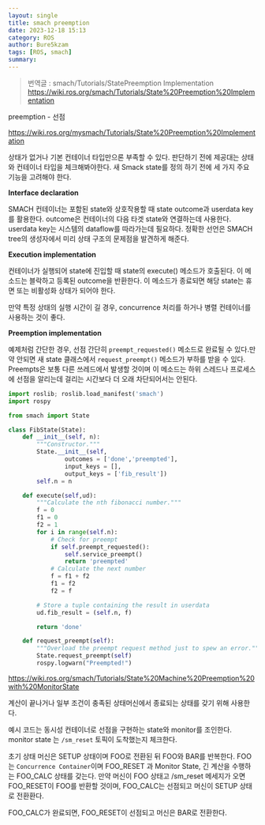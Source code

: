 ```yaml
---
layout: single
title: smach preemption
date: 2023-12-18 15:13
category: ROS
author: Bure5kzam
tags: [ROS, smach]
summary: 
---
```


> 번역글 : smach/Tutorials/StatePreemption Implementation
> https://wiki.ros.org/smach/Tutorials/State%20Preemption%20Implementation

preemption - 선점

https://wiki.ros.org/mysmach/Tutorials/State%20Preemption%20Implementation

상태가 없거나 기본 컨테이너 타입만으론 부족할 수 있다. 판단하기 전에 제공대는 상태와 컨테이너 타입을 체크해봐야한다. 새 Smack state를 정의 하기 전에 세 가지 주요 기능을 고려해야 한다.

**Interface declaration**

SMACH 컨테이너는 포함된 state와 상호작용할 때 state outcome과 userdata key를 활용한다. outcome은 컨테이너의 다음 타겟 state와 연결하는데 사용한다. userdata key는 시스템의 dataflow를 따라가는데 필요하다. 정확한 선언은 SMACH tree의 생성자에서 미리 상태 구조의 문제점을 발견하게 해준다.

**Execution implementation**

컨테이너가 실행되어 state에 진입할 때 state의 execute() 메소드가 호출된다. 이 메소드는 블락하고 등록된 outcome을 반환한다. 이 메소드가 종료되면 해당 state는 휴면 또는 비활성화 상태가 되어야 한다.

만약 특정 상태의 실행 시간이 길 경우, concurrence 처리를 하거나 병렬 컨테이너를 사용하는 것이 좋다.

**Preemption implementation**

예제처럼 간단한 경우, 선점 간단히 `preempt_requested()` 메소드로 완료될 수 있다.만약 안되면 새 state 클래스에서 `request_preempt()` 메소드가 부하를 받을 수 있다. Preempts은 보통 다른 쓰레드에서 발생할 것이며 이 메소드는 하위 스레드나 프로세스에 선점을 알리는데 걸리는 시간보다 더 오래 차단되어서는 안된다.


```python
import roslib; roslib.load_manifest('smach')
import rospy

from smach import State

class FibState(State):
    def __init__(self, n):
        """Constructor."""
        State.__init__(self,
                outcomes = ['done','preempted'],
                input_keys = [],
                output_keys = ['fib_result'])
        self.n = n

    def execute(self,ud):
        """Calculate the nth fibonacci number."""
        f = 0
        f1 = 0
        f2 = 1
        for i in range(self.n):
            # Check for preempt
            if self.preempt_requested():
                self.service_preempt()
                return 'preempted'
            # Calculate the next number
            f = f1 + f2
            f1 = f2
            f2 = f

        # Store a tuple containing the result in userdata
        ud.fib_result = (self.n, f)

        return 'done'

    def request_preempt(self):
        """Overload the preempt request method just to spew an error."""
        State.request_preempt(self)
        rospy.logwarn("Preempted!")
```


https://wiki.ros.org/smach/Tutorials/State%20Machine%20Preemption%20with%20MonitorState

계산이 끝나거나 일부 조건이 충족된 상태머신에서 종료되는 상태를 갖기 위해 사용한다.

예시 코드는 동시성 컨테이너로 선점을 구현하는 state와 monitor를 조인한다. monitor state 는 `/sm_reset` 토픽이 도착했는지 체크한다.

초기 상태 머신은 SETUP 상태이며 FOO로 전환된 뒤 FOO와 BAR를 반복한다. FOO는 `Concurrence Container`이며 FOO_RESET 과 Monitor State, 긴 계산을 수행하는 FOO_CALC 상태를 갖는다. 만약 머신이 FOO 상태고 /sm_reset 메세지가 오면 FOO_RESET이 FOO를 반환할 것이며, FOO_CALC는 선점되고 머신이 SETUP 상태로 전환환다.

FOO_CALC가 완료되면, FOO_RESET이 선점되고 머신은 BAR로 전환한다.